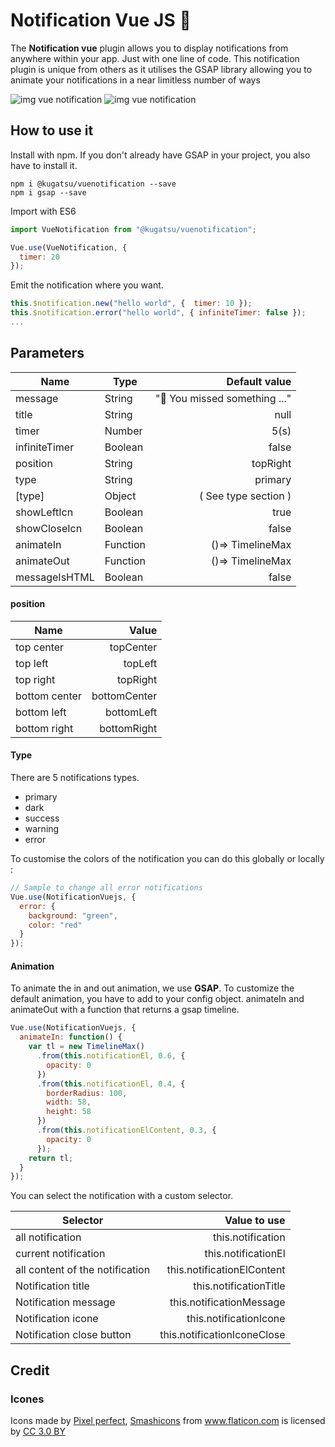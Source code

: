 # Notification Vue JS 🚀

The **Notification vue** plugin allows you to display notifications from anywhere within your app. Just with one line of code.
This notification plugin is unique from others as it utilises the GSAP library allowing you to animate your notifications in a near limitless number of ways

![img vue notification](./src/assets/captureMov.gif)
![img vue notification](./src/assets/capture.png)

## How to use it

Install with npm. If you don't already have GSAP in your project, you also have to install it.
```console
npm i @kugatsu/vuenotification --save
npm i gsap --save
```

Import with ES6

```javascript
import VueNotification from "@kugatsu/vuenotification";

Vue.use(VueNotification, {
  timer: 20
});
```

Emit the notification where you want.

```javascript
this.$notification.new("hello world", {  timer: 10 });
this.$notification.error("hello world", { infiniteTimer: false });
...
```

## Parameters

| Name          | Type     |                 Default value |
| ------------- | -------- | ----------------------------: |
| message       | String   | "🚧 You missed something ..." |
| title         | String   |                          null |
| timer         | Number   |                          5(s) |
| infiniteTimer | Boolean  |                         false |
| position      | String   |                      topRight |
| type          | String   |                       primary |
| [type]        | Object   |          ( See type section ) |
| showLeftIcn   | Boolean  |                          true |
| showCloseIcn  | Boolean  |                         false |
| animateIn     | Function |              ()=> TimelineMax |
| animateOut    | Function |              ()=> TimelineMax |
| messageIsHTML | Boolean  |                         false |

#### position

| Name          |        Value |
| ------------- | -----------: |
| top center    |    topCenter |
| top left      |      topLeft |
| top right     |     topRight |
| bottom center | bottomCenter |
| bottom left   |   bottomLeft |
| bottom right  |  bottomRight |

#### Type

There are 5 notifications types.

- primary
- dark
- success
- warning
- error

To customise the colors of the notification you can do this globally or locally :

```javascript
// Sample to change all error notifications
Vue.use(NotificationVuejs, {
  error: {
    background: "green",
    color: "red"
  }
});
```

#### Animation

To animate the in and out animation, we use **GSAP**. To customize the default animation, you have to add to your config object. animateIn and animateOut with a function that returns a gsap timeline.

```javascript
Vue.use(NotificationVuejs, {
  animateIn: function() {
    var tl = new TimelineMax()
      .from(this.notificationEl, 0.6, {
        opacity: 0
      })
      .from(this.notificationEl, 0.4, {
        borderRadius: 100,
        width: 58,
        height: 58
      })
      .from(this.notificationElContent, 0.3, {
        opacity: 0
      });
    return tl;
  }
});
```

You can select the notification with a custom selector.

| Selector                        |                Value to use |
| ------------------------------- | --------------------------: |
| all notification                |           this.notification |
| current notification            |         this.notificationEl |
| all content of the notification |  this.notificationElContent |
| Notification title              |      this.notificationTitle |
| Notification message            |    this.notificationMessage |
| Notification icone              |      this.notificationIcone |
| Notification close button       | this.notificationIconeClose |

## Credit

### Icones

<div>Icons made by <a href="https://www.flaticon.com/authors/pixel-perfect" title="Pixel perfect">Pixel perfect</a>, <a href="https://www.flaticon.com/authors/smashicons" title="Smashicons">Smashicons</a> from <a href="https://www.flaticon.com/" 			    title="Flaticon">www.flaticon.com</a> is licensed by <a href="http://creativecommons.org/licenses/by/3.0/" 			    title="Creative Commons BY 3.0" target="_blank">CC 3.0 BY</a></div>

